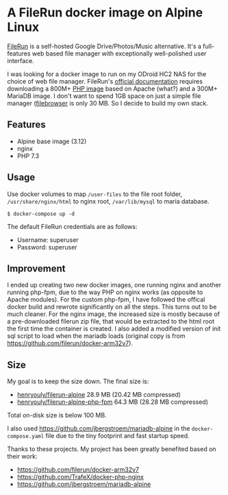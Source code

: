 # A FileRun docker image on Alpine Linux

[FileRun](https://github.com/filerun) is a self-hosted Google Drive/Photos/Music alternative. It's a full-features web based file manager with exceptionally well-polished user interface.

I was looking for a docker image to run on my ODroid HC2 NAS for the choice of web file manager. FileRun's [official documentation](https://docs.filerun.com/docker-arm) requires downloading a 800M+ [PHP image](https://hub.docker.com/r/afian/filerun) based on Apache (what?) and a 300M+ MariaDB image. I don't want to spend 1GB space on just a simple file manager ([filebrowser](https://hub.docker.com/r/filebrowser/filebrowser) is only 30 MB. So I decide to build my own stack.

Features
-----
* Alpine base image (3.12)
* nginx
* PHP 7.3

Usage
----

Use docker volumes to map `/user-files` to the file root folder, `/usr/share/nginx/html` to nginx root, `/var/lib/mysql` to maria database.

```
$ docker-compose up -d
```

The default FileRun credentials are as follows:

* Username: superuser
* Password: superuser

Improvement
----
I ended up creating two new docker images, one running nginx and another running php-fpm, due to the way PHP on nginx works (as opposite to Apache modules). For the custom php-fpm, I have followed the offical docker build and rewrote significantly on all the steps. This turns out to be much cleaner. For the nginx image, the increased size is mostly because of a pre-downloaded filerun zip file, that would be extracted to the html root the first time the container is created. I also added a modified version of init sql script to load when the mariadb loads (original copy is from https://github.com/filerun/docker-arm32v7).

Size
----
My goal is to keep the size down. The final size is:
* [henryouly/filerun-alpine](https://hub.docker.com/r/henryouly/filerun-alpine) 28.9 MB (20.42 MB compressed)
* [henryouly/filerun-alpine-php-fpm](https://hub.docker.com/r/henryouly/filerun-alpine-php-fpm) 64.3 MB (28.28 MB compressed)

Total on-disk size is below 100 MB.

I also used https://github.com/jbergstroem/mariadb-alpine in the `docker-compose.yaml` file due to the tiny footprint and fast startup speed.

Thanks to these projects. My project has been greatly benefited based on their work:
* https://github.com/filerun/docker-arm32v7
* https://github.com/TrafeX/docker-php-nginx
* https://github.com/jbergstroem/mariadb-alpine
